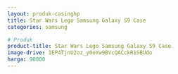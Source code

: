 ```yaml
---
layout: produk-casinghp
title: Star Wars Lego Samsung Galaxy S9 Case
categories: samsung

# Produk
product-title: Star Wars Lego Samsung Galaxy S9 Case
image-drive: 1EP4TjnU2oz_y0oYw9BVcQACckR1SBUdo
harga: 90000
---
```

